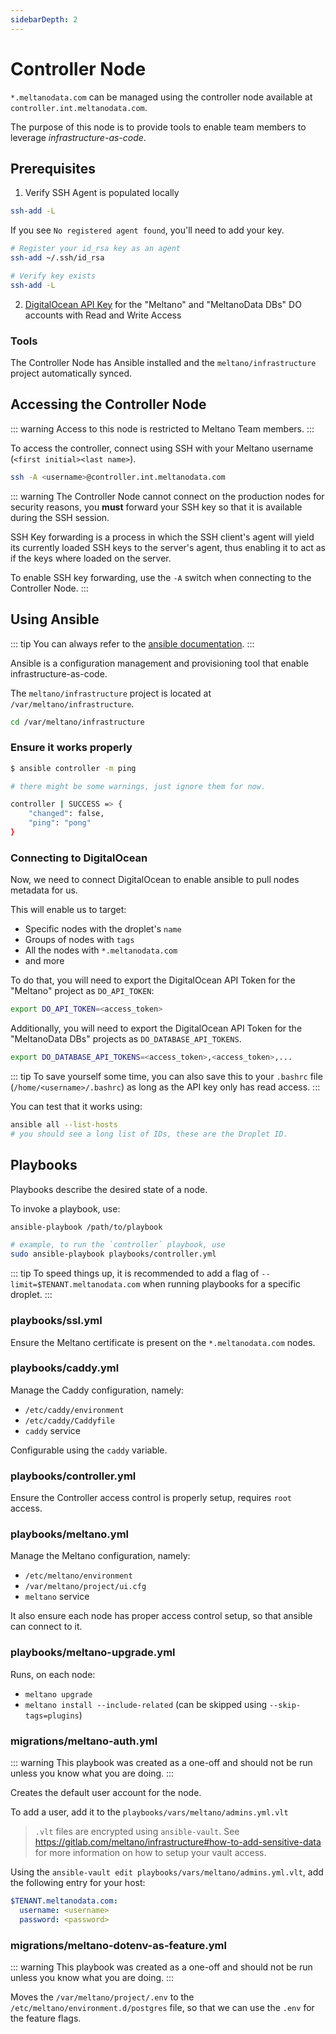 ```yaml
---
sidebarDepth: 2
---
```


# Controller Node

`*.meltanodata.com` can be managed using the controller node available at `controller.int.meltanodata.com`.

The purpose of this node is to provide tools to enable team members to leverage _infrastructure-as-code_.

## Prerequisites

1. Verify SSH Agent is populated locally

```bash
ssh-add -L
```

If you see `No registered agent found`, you'll need to add your key.

```bash
# Register your id_rsa key as an agent
ssh-add ~/.ssh/id_rsa

# Verify key exists
ssh-add -L
```

2. [DigitalOcean API Key](https://www.digitalocean.com/docs/api/create-personal-access-token/) for the "Meltano" and "MeltanoData DBs" DO accounts with Read and Write Access

### Tools

The Controller Node has Ansible installed and the `meltano/infrastructure` project automatically synced.

## Accessing the Controller Node

::: warning
Access to this node is restricted to Meltano Team members.
:::

To access the controller, connect using SSH with your Meltano username (`<first initial><last name>`).

```bash
ssh -A <username>@controller.int.meltanodata.com
```

::: warning
The Controller Node cannot connect on the production nodes for security reasons, you **must** forward your SSH key so that it is available during the SSH session.

SSH Key forwarding is a process in which the SSH client's agent will yield its currently loaded SSH keys to the server's agent, thus enabling it to act as if the keys where loaded on the server.

To enable SSH key forwarding, use the `-A` switch when connecting to the Controller Node.
:::

## Using Ansible

::: tip
You can always refer to the [ansible documentation](https://docs.ansible.com/ansible/latest/user_guide/intro_getting_started.html).
:::

Ansible is a configuration management and provisioning tool that enable infrastructure-as-code.

The `meltano/infrastructure` project is located at `/var/meltano/infrastructure`.

```bash
cd /var/meltano/infrastructure
```

### Ensure it works properly

```bash
$ ansible controller -m ping

# there might be some warnings, just ignore them for now.

controller | SUCCESS => {
    "changed": false,
    "ping": "pong"
}
```

### Connecting to DigitalOcean

Now, we need to connect DigitalOcean to enable ansible to pull nodes metadata for us.

This will enable us to target:

- Specific nodes with the droplet's `name`
- Groups of nodes with `tags`
- All the nodes with `*.meltanodata.com`
- and more

To do that, you will need to export the DigitalOcean API Token for the "Meltano" project as `DO_API_TOKEN`:

```bash
export DO_API_TOKEN=<access_token>
```

Additionally, you will need to export the DigitalOcean API Token for the "MeltanoData DBs" projects as `DO_DATABASE_API_TOKENS`.

```bash
export DO_DATABASE_API_TOKENS=<access_token>,<access_token>,...
```

::: tip
To save yourself some time, you can also save this to your `.bashrc` file (`/home/<username>/.bashrc`) as long as the API key only has read access.
:::

You can test that it works using:

```bash
ansible all --list-hosts
# you should see a long list of IDs, these are the Droplet ID.
```

## Playbooks

Playbooks describe the desired state of a node.

To invoke a playbook, use:

```bash
ansible-playbook /path/to/playbook

# example, to run the `controller` playbook, use
sudo ansible-playbook playbooks/controller.yml
```

::: tip
To speed things up, it is recommended to add a flag of `--limit=$TENANT.meltanodata.com` when running playbooks for a specific droplet.
:::

### playbooks/ssl.yml

Ensure the Meltano certificate is present on the `*.meltanodata.com` nodes.

### playbooks/caddy.yml

Manage the Caddy configuration, namely:

  - `/etc/caddy/environment`
  - `/etc/caddy/Caddyfile`
  - `caddy` service

Configurable using the `caddy` variable.

### playbooks/controller.yml

Ensure the Controller access control is properly setup, requires `root` access.

### playbooks/meltano.yml

Manage the Meltano configuration, namely:

  - `/etc/meltano/environment`
  - `/var/meltano/project/ui.cfg`
  - `meltano` service

It also ensure each node has proper access control setup, so that ansible can connect to it.

### playbooks/meltano-upgrade.yml

Runs, on each node:

  - `meltano upgrade`
  - `meltano install --include-related` (can be skipped using `--skip-tags=plugins`)

### migrations/meltano-auth.yml

::: warning
This playbook was created as a one-off and should not be run unless you know what you are doing.
:::

Creates the default user account for the node.

To add a user, add it to the `playbooks/vars/meltano/admins.yml.vlt`

> `.vlt` files are encrypted using `ansible-vault`.
> See https://gitlab.com/meltano/infrastructure#how-to-add-sensitive-data for more information on how to setup your vault access.

Using the `ansible-vault edit playbooks/vars/meltano/admins.yml.vlt`, add the following entry for your host:

```yaml
$TENANT.meltanodata.com:
  username: <username>
  password: <password>
```

### migrations/meltano-dotenv-as-feature.yml

::: warning
This playbook was created as a one-off and should not be run unless you know what you are doing.
:::

Moves the `/var/meltano/project/.env` to the `/etc/meltano/environment.d/postgres` file, so that we can use the `.env` for the feature flags.
